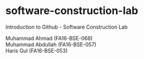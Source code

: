 # software-construction-lab
Introduction to Github - Software Construction Lab

Muhammad Ahmad (FA16-BSE-068)<br/>
Muhammad Abdullah (FA16-BSE-057)<br/>
Haris Gul (FA16-BSE-053)<br/>
